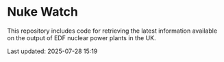 # Nuke Watch

This repository includes code for retrieving the latest information available on the output of EDF nuclear power plants in the UK.

Last updated: 2025-07-28 15:19